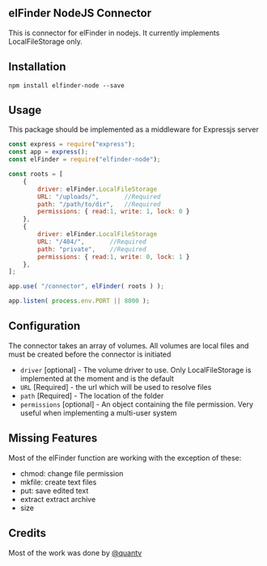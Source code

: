 ## elFinder NodeJS Connector

This is connector for elFinder in nodejs. It currently implements LocalFileStorage only.

## Installation

```
npm install elfinder-node --save
```

## Usage

This package should be implemented as a middleware for Expressjs server

```javascript
const express = require("express");
const app = express();
const elFinder = require("elfinder-node");

const roots = [
    {
        driver: elFinder.LocalFileStorage
        URL: "/uploads/",       //Required
        path: "/path/to/dir",   //Required
        permissions: { read:1, write: 1, lock: 0 }
    },
    {
        driver: elFinder.LocalFileStorage
        URL: "/404/",       //Required
        path: "private",    //Required
        permissions: { read:1, write: 0, lock: 1 }
    },
];

app.use( "/connector", elFinder( roots ) );

app.listen( process.env.PORT || 8000 );
```

## Configuration
The connector takes an array of volumes. All volumes are local files and must be created before the connector is initiated

- `driver` [optional] - The volume driver to use. Only LocalFileStorage is implemented at the moment and is the default
- `URL` [Required] - the url which will be used to resolve files
- `path` [Required]  - The location of the folder
- `permissions` [optional] - An object containing the file permission. Very useful when implementing a multi-user system

## Missing Features
Most of the elFinder function are working with the exception of these:
- chmod:    change file permission
- mkfile:   create text files
- put:      save edited text
- extract   extract archive
- size


## Credits
Most of the work was done by [@quantv](https://github.com/quantv)

